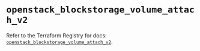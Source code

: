 # `openstack_blockstorage_volume_attach_v2`

Refer to the Terraform Registry for docs: [`openstack_blockstorage_volume_attach_v2`](https://registry.terraform.io/providers/terraform-provider-openstack/openstack/1.54.1/docs/resources/blockstorage_volume_attach_v2).
